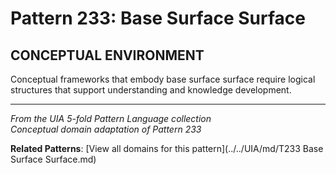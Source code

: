 # Pattern 233: Base Surface Surface

## CONCEPTUAL ENVIRONMENT

Conceptual frameworks that embody base surface surface require logical structures that support understanding and knowledge development.

---

*From the UIA 5-fold Pattern Language collection*  
*Conceptual domain adaptation of Pattern 233*

**Related Patterns**: [View all domains for this pattern](../../UIA/md/T233 Base Surface Surface.md)